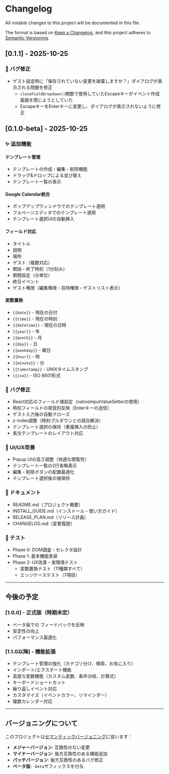# Changelog

All notable changes to this project will be documented in this file.

The format is based on [Keep a Changelog](https://keepachangelog.com/en/1.0.0/),
and this project adheres to [Semantic Versioning](https://semver.org/spec/v2.0.0.html).

## [0.1.1] - 2025-10-25

### 🐛 バグ修正
- ゲスト設定時に「保存されていない変更を破棄しますか？」ダイアログが表示される問題を修正
  - `closeFieldDropdown()`関数で使用していたEscapeキーがイベント作成画面を閉じようとしていた
  - EscapeキーをEnterキーに変更し、ダイアログが表示されないように修正

## [0.1.0-beta] - 2025-10-25

### ✨ 追加機能

#### テンプレート管理
- テンプレートの作成・編集・削除機能
- ドラッグ&ドロップによる並び替え
- テンプレート一覧の表示

#### Google Calendar統合
- ポップアップウィンドウでのテンプレート適用
- フルページエディタでのテンプレート適用
- テンプレート選択UIの自動挿入

#### フィールド対応
- タイトル
- 説明
- 場所
- ゲスト（複数対応）
- 開始・終了時刻（1分刻み）
- 期間設定（分単位）
- 終日イベント
- ゲスト権限（編集権限・招待権限・ゲストリスト表示）

#### 変数置換
- `{{date}}` - 現在の日付
- `{{time}}` - 現在の時刻
- `{{datetime}}` - 現在の日時
- `{{year}}` - 年
- `{{month}}` - 月
- `{{day}}` - 日
- `{{weekday}}` - 曜日
- `{{hour}}` - 時
- `{{minute}}` - 分
- `{{timestamp}}` - UNIXタイムスタンプ
- `{{iso}}` - ISO 8601形式

### 🐛 バグ修正
- React対応のフィールド値設定（nativeInputValueSetterの使用）
- 時刻フィールドの視覚的反映（Enterキーの送信）
- ゲスト入力後の自動クローズ
- z-index調整（時刻プルダウンとの競合解決）
- テンプレート選択の保持（重複挿入の防止）
- 長文テンプレートのレイアウト対応

### 🎨 UI/UX改善
- Popup UIの高さ調整（快適な閲覧性）
- テンプレート一覧の2行省略表示
- 編集・削除ボタンの配置最適化
- テンプレート選択後の値保持

### 📝 ドキュメント
- README.md（プロジェクト概要）
- INSTALL_GUIDE.md（インストール・使い方ガイド）
- RELEASE_PLAN.md（リリース計画）
- CHANGELOG.md（変更履歴）

### 🧪 テスト
- Phase 0: DOM調査・セレクタ設計
- Phase 1: 基本機能実装
- Phase 2: UX改善・実環境テスト
  - 変数置換テスト（11種類すべて）
  - エッジケーステスト（7項目）

---

## 今後の予定

### [1.0.0] - 正式版（時期未定）
- ベータ版での フィードバックを反映
- 安定性の向上
- パフォーマンス最適化

### [1.1.0以降] - 機能拡張
- テンプレート管理の強化（カテゴリ分け、検索、お気に入り）
- インポート/エクスポート機能
- 高度な変数機能（カスタム変数、条件分岐、計算式）
- キーボードショートカット
- 繰り返しイベント対応
- カスタマイズ（イベントカラー、リマインダー）
- 複数カレンダー対応

---

## バージョニングについて

このプロジェクトは[セマンティックバージョニング](https://semver.org/lang/ja/)に従います：

- **メジャーバージョン**: 互換性のない変更
- **マイナーバージョン**: 後方互換性のある機能追加
- **パッチバージョン**: 後方互換性のあるバグ修正
- **ベータ版**: `-beta`サフィックスを付与

